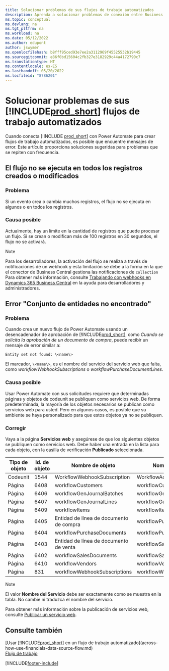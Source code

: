 ```yaml
---
title: Solucionar problemas de sus flujos de trabajo automatizados
description: Aprenda a solucionar problemas de conexión entre Business Central y Power Automate cuando crea un flujo de trabajo automatizado.
ms.topic: conceptual
ms.devlang: na
ms.tgt_pltfrm: na
ms.workload: na
ms.date: 05/12/2022
ms.author: edupont
author: jswymer
ms.openlocfilehash: b8fff95ced93e7ee2a3112969f45525532b19445
ms.sourcegitcommit: e86f0bd15604c2fb327e3182929c44a4172790c7
ms.translationtype: HT
ms.contentlocale: es-ES
ms.lasthandoff: 05/20/2022
ms.locfileid: "8786201"
---
```

# <a name="troubleshoot-your-prod_short-automated-workflows"></a>Solucionar problemas de sus [!INCLUDE[prod_short](includes/prod_short.md)] flujos de trabajo automatizados

Cuando conecta [!INCLUDE [prod_short](includes/prod_short.md)] con Power Automate para crear flujos de trabajo automatizados, es posible que encuentre mensajes de error. Este artículo proporciona soluciones sugeridas para problemas que se repiten con frecuencia.

## <a name="flow-doesnt-run-on-all-records-created-or-changed"></a>El flujo no se ejecuta en todos los registros creados o modificados

### <a name="problem"></a>Problema

Si un evento crea o cambia muchos registros, el flujo no se ejecuta en algunos o en todos los registros.

### <a name="possible-cause"></a>Causa posible

Actualmente, hay un límite en la cantidad de registros que puede procesar un flujo. Si se crean o modifican más de 100 registros en 30 segundos, el flujo no se activará.

> [!NOTE]
> Para los desarrolladores, la activación del flujo se realiza a través de notificaciones de un webhook y esta limitación se debe a la forma en la que el conector de Business Central gestiona las notificaciones de `collection` Para obtener más información, consulte [Trabajando con webhooks en Dynamics 365 Business Central](/dynamics365/business-central/dev-itpro/api-reference/v2.0/dynamics-subscriptions#notes-for-power-automate-flows) en la ayuda para desarrolladores y administradores.

## <a name="entity-set-not-found-error"></a>Error "Conjunto de entidades no encontrado"

### <a name="problem"></a>Problema

Cuando crea un nuevo flujo de Power Automate usando un desencadenador de aprobación de [!INCLUDE[prod_short](includes/prod_short.md)], como *Cuando se solicita la aprobación de un documento de compra*, puede recibir un mensaje de error similar a:

`Entity set not found: \<name\>`

El marcador, `\<name\>`, es el nombre del servicio del servicio web que falta, como *workflowWebhookSubscriptions* o *workflowPurchaseDocumentLines*.

### <a name="possible-cause"></a>Causa posible

Usar Power Automate con sus solicitudes requiere que determinadas páginas y objetos de codeunit se publiquen como servicios web. De forma predeterminada, la mayoría de los objetos necesarios se publican como servicios web para usted. Pero en algunos casos, es posible que su ambiente se haya personalizado para que estos objetos ya no se publiquen.

### <a name="fix"></a>Corregir

Vaya a la página **Servicios web** y asegúrese de que los siguientes objetos se publiquen como servicios web. Debe haber una entrada en la lista para cada objeto, con la casilla de verificación **Publicado** seleccionada.  

|Tipo de objeto|Id. de objeto|Nombre de objeto|Nombre del servicio|
|-----------|---------|-----------|------------|
|Codeunit|  1544    |WorkflowWebhookSubscription|WorkflowActionResponse|
|Página|  6408|   workflowCustomers|  workflowCustomers|
|Página   |6406   |workflowGenJournalBatches| workflowGenJournalBatches|
|Página   |6407   |workflowGenJournalLines|workflowGenJournalLines|
|Página   |6409   |workflowItems| workflowItems|
|Página   |6405   |Entidad de línea de documento de compra|workflowPurchaseDocumentLines|
|Página|  6404    |workflowPurchaseDocuments| workflowPurchaseDocuments|
|Página|  6403    |Entidad de línea de documento de venta |workflowSalesDocumentLines|
|Página|  6402|   workflowSalesDocuments| workflowSalesDocuments|
|Página|  6410    |workflowVendors|   workflowVendors|
|Página|  831 |workflowWebhookSubscriptions|  workflowWebhookSubscriptions|

> [!NOTE]
> El valor **Nombre del Servicio** debe ser exactamente como se muestra en la tabla. No cambie ni traduzca el nombre del servicio.

Para obtener más información sobre la publicación de servicios web, consulte [Publicar un servicio web](across-how-publish-web-service.md).

## <a name="see-also"></a>Consulte también

[Usar [!INCLUDE[prod_short](includes/prod_short.md)] en un flujo de trabajo automatizado](across-how-use-financials-data-source-flow.md)  
[Flujo de trabajo](across-workflow.md)  


[!INCLUDE[footer-include](includes/footer-banner.md)]